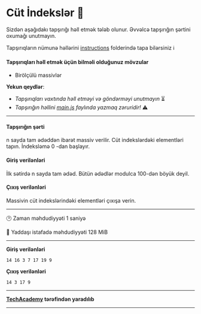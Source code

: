 # Cüt İndekslər 🎯

Sizdən aşağıdakı tapşırığı həll etmək tələb olunur. Əvvəlcə tapşırığın şərtini oxumağı unutmayın.

Tapşırıqların nümunə həllərini [instructions](../instructions) folderində tapa bilərsiniz :information_source:

#### Tapşırıqları həll etmək üçün bilməli olduğunuz mövzular

* Birölçülü massivlər

**Yekun qeydlər**: 

* *Tapşırıqları vaxtında həll etməyi və göndərməyi unutmayın* ⏳
* *Tapşırığın həllini [main.js](./main.js) faylında yazmaq zəruridir!* :warning:

---

#### Tapşırığın şərti

n sayda tam ədəddən ibarət massiv verilir. Cüt indekslərdəki elementləri tapın. İndeksləmə 0 -dan başlayır.


#### Giriş verilənləri
İlk sətirdə n sayda tam ədəd. Bütün ədədlər modulca 100-dən böyük deyil.


#### Çıxış verilənləri
Massivin cüt indekslərindəki elementləri çıxışa verin.


---

:clock2: Zaman məhdudiyyəti 1 saniyə

:floppy_disk: Yaddaşı istafadə məhdudiyyəti 128 MiB

---

**Giriş verilənləri** 

```
14 16 3 7 17 19 9
```

**Çıxış verilənləri**

```
14 3 17 9
```


---

**[TechAcademy](https://www.tech.edu.az/) tərəfindən yaradılıb**

---
